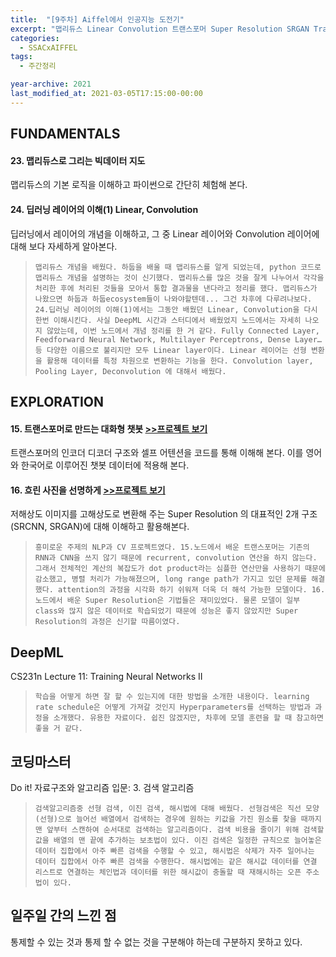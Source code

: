 ```yaml
---
title:  "[9주차] Aiffel에서 인공지능 도전기"
excerpt: "맵리듀스 Linear Convolution 트랜스포머 Super Resolution SRGAN Training Neural Networks 검색 알고리즘"
categories:
  - SSACxAIFFEL
tags:
  - 주간정리

year-archive: 2021
last_modified_at: 2021-03-05T17:15:00-00:00
---
```


## FUNDAMENTALS
#### 23. 맵리듀스로 그리는 빅데이터 지도
맵리듀스의 기본 로직을 이해하고 파이썬으로 간단히 체험해 본다.
#### 24. 딥러닝 레이어의 이해(1) Linear, Convolution
딥러닝에서 레이어의 개념을 이해하고, 그 중 Linear 레이어와 Convolution 레이어에 대해 보다 자세하게 알아본다.
>`맵리듀스 개념을 배웠다. 하둡을 배울 때 맵리듀스를 알게 되었는데, python 코드로 맵리듀스 개념을 설명하는 것이 신기했다. 맵리듀스를 많은 것을 잘게 나누어서 각각을 처리한 후에 처리된 것들을 모아서 통합 결과물을 낸다라고 정리를 했다. 맵리듀스가 나왔으면 하둡과 하둡ecosystem들이 나와야할텐데... 그건 차후에 다루려나보다. 24.딥러닝 레이어의 이해(1)에서는 그동안 배웠던 Linear, Convolution을 다시 한번 이해시킨다. 사실 DeepML 시간과 스터디에서 배웠었지 노드에서는 자세히 나오지 않았는데, 이번 노드에서 개념 정리를 한 거 같다. Fully Connected Layer, Feedforward Neural Network, Multilayer Perceptrons, Dense Layer… 등 다양한 이름으로 불리지만 모두 Linear layer이다. Linear 레이어는 선형 변환을 활용해 데이터를 특정 차원으로 변환하는 기능을 한다. Convolution layer, Pooling Layer, Deconvolution 에 대해서 배웠다.`

## EXPLORATION  
#### 15. 트랜스포머로 만드는 대화형 챗봇 [>>프로젝트 보기](https://github.com/adele2020/ssacxaiffel/blob/main/%5BE15%5D_korean_chatbot.ipynb)
트랜스포머의 인코더 디코더 구조와 셀프 어텐션을 코드를 통해 이해해 본다. 이를 영어와 한국어로 이루어진 챗봇 데이터에 적용해 본다.
#### 16. 흐린 사진을 선명하게 [>>프로젝트 보기](https://github.com/adele2020/ssacxaiffel/blob/main/%5BE16%5D_SRGAN.ipynb)
저해상도 이미지를 고해상도로 변환해 주는 Super Resolution 의 대표적인 2개 구조(SRCNN, SRGAN)에 대해 이해하고 활용해본다.
>`흥미로운 주제의 NLP과 CV 프로젝트였다. 15.노드에서 배운 트랜스포머는 기존의 RNN과 CNN을 쓰지 않기 때문에 recurrent, convolution 연산을 하지 않는다. 그래서 전체적인 계산의 복잡도가 dot product라는 심플한 연산만을 사용하기 때문에 감소했고, 병렬 처리가 가능해졌으며, long range path가 가지고 있던 문제를 해결했다. attention의 과정을 시각화 하기 쉬워져 더욱 더 해석 가능한 모델이다. 16.노드에서 배운 Super Resolution은 기법들은 재미있었다. 물론 모델이 일부 class와 많지 않은 데이터로 학습되었기 때문에 성능은 좋지 않았지만 Super Resolution의 과정은 신기할 따름이였다. `  

## DeepML   
CS231n Lecture 11: Training Neural Networks II
>`학습을 어떻게 하면 잘 할 수 있는지에 대한 방법을 소개한 내용이다. learning rate schedule은 어떻게 가져갈 것인지 Hyperparameters를 선택하는 방법과 과정을 소개했다. 유용한 자료이다. 쉽진 않겠지만, 차후에 모델 훈련을 할 때 참고하면 좋을 거 같다.`

## 코딩마스터   
Do it! 자료구조와 알고리즘 입문: 3. 검색 알고리즘
>`검색알고리즘중 선형 검색, 이진 검색, 해시법에 대해 배웠다. 선형검색은 직선 모양(선형)으로 늘어선 배열에서 검색하는 경우에 원하는 키값을 가진 원소를 찾을 때까지 맨 앞부터 스캔하여 순서대로 검색하는 알고리즘이다. 검색 비용을 줄이기 위해 검색할 값을 배열의 맨 끝에 추가하는 보초법이 있다. 이진 검색은 일정한 규칙으로 늘어놓은 데이터 집합에서 아주 빠른 검색을 수행할 수 있고, 해시법은 삭제가 자주 일어나는 데이터 집합에서 아주 빠른 검색을 수행한다. 해시법에는 같은 해시값 데이터를 연결 리스트로 연결하는 체인법과 데이터를 위한 해시값이 충돌할 때 재해시하는 오픈 주소법이 있다.`  

## 일주일 간의 느낀 점
통제할 수 있는 것과 통제 할 수 없는 것을 구분해야 하는데 구분하지 못하고 있다.
